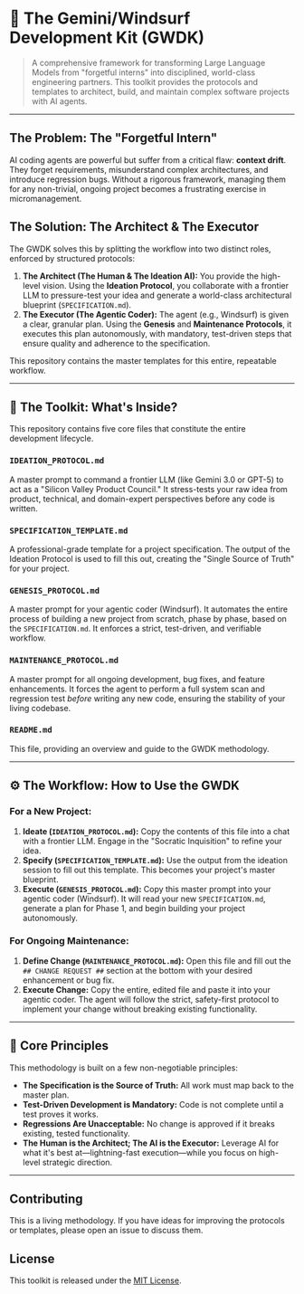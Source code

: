 # 🚀 The Gemini/Windsurf Development Kit (GWDK)

> A comprehensive framework for transforming Large Language Models from "forgetful interns" into disciplined, world-class engineering partners. This toolkit provides the protocols and templates to architect, build, and maintain complex software projects with AI agents.

---

## The Problem: The "Forgetful Intern"
AI coding agents are powerful but suffer from a critical flaw: **context drift**. They forget requirements, misunderstand complex architectures, and introduce regression bugs. Without a rigorous framework, managing them for any non-trivial, ongoing project becomes a frustrating exercise in micromanagement.

## The Solution: The Architect & The Executor
The GWDK solves this by splitting the workflow into two distinct roles, enforced by structured protocols:

1.  **The Architect (The Human & The Ideation AI):** You provide the high-level vision. Using the **Ideation Protocol**, you collaborate with a frontier LLM to pressure-test your idea and generate a world-class architectural blueprint (`SPECIFICATION.md`).
2.  **The Executor (The Agentic Coder):** The agent (e.g., Windsurf) is given a clear, granular plan. Using the **Genesis** and **Maintenance Protocols**, it executes this plan autonomously, with mandatory, test-driven steps that ensure quality and adherence to the specification.

This repository contains the master templates for this entire, repeatable workflow.

---

## 🔧 The Toolkit: What's Inside?

This repository contains five core files that constitute the entire development lifecycle.

### `IDEATION_PROTOCOL.md`
A master prompt to command a frontier LLM (like Gemini 3.0 or GPT-5) to act as a "Silicon Valley Product Council." It stress-tests your raw idea from product, technical, and domain-expert perspectives before any code is written.

### `SPECIFICATION_TEMPLATE.md`
A professional-grade template for a project specification. The output of the Ideation Protocol is used to fill this out, creating the "Single Source of Truth" for your project.

### `GENESIS_PROTOCOL.md`
A master prompt for your agentic coder (Windsurf). It automates the entire process of building a new project from scratch, phase by phase, based on the `SPECIFICATION.md`. It enforces a strict, test-driven, and verifiable workflow.

### `MAINTENANCE_PROTOCOL.md`
A master prompt for all ongoing development, bug fixes, and feature enhancements. It forces the agent to perform a full system scan and regression test *before* writing any new code, ensuring the stability of your living codebase.

### `README.md`
This file, providing an overview and guide to the GWDK methodology.

---

## ⚙️ The Workflow: How to Use the GWDK

### For a New Project:

1.  **Ideate (`IDEATION_PROTOCOL.md`):** Copy the contents of this file into a chat with a frontier LLM. Engage in the "Socratic Inquisition" to refine your idea.
2.  **Specify (`SPECIFICATION_TEMPLATE.md`):** Use the output from the ideation session to fill out this template. This becomes your project's master blueprint.
3.  **Execute (`GENESIS_PROTOCOL.md`):** Copy this master prompt into your agentic coder (Windsurf). It will read your new `SPECIFICATION.md`, generate a plan for Phase 1, and begin building your project autonomously.

### For Ongoing Maintenance:

1.  **Define Change (`MAINTENANCE_PROTOCOL.md`):** Open this file and fill out the `## CHANGE REQUEST ##` section at the bottom with your desired enhancement or bug fix.
2.  **Execute Change:** Copy the entire, edited file and paste it into your agentic coder. The agent will follow the strict, safety-first protocol to implement your change without breaking existing functionality.

---

## 📜 Core Principles

This methodology is built on a few non-negotiable principles:

*   **The Specification is the Source of Truth:** All work must map back to the master plan.
*   **Test-Driven Development is Mandatory:** Code is not complete until a test proves it works.
*   **Regressions Are Unacceptable:** No change is approved if it breaks existing, tested functionality.
*   **The Human is the Architect; The AI is the Executor:** Leverage AI for what it's best at—lightning-fast execution—while you focus on high-level strategic direction.

---

## Contributing

This is a living methodology. If you have ideas for improving the protocols or templates, please open an issue to discuss them.

## License

This toolkit is released under the [MIT License](LICENSE).
